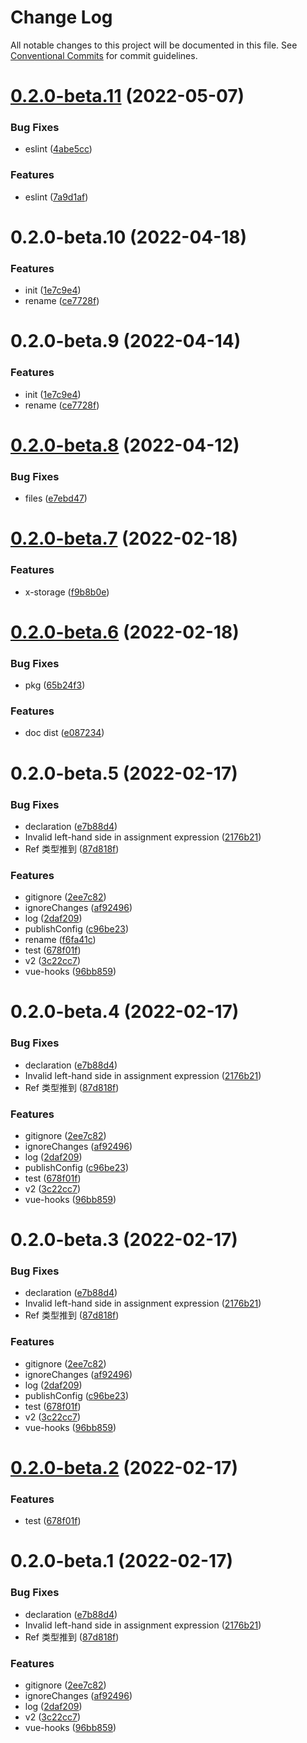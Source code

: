 # Change Log

All notable changes to this project will be documented in this file.
See [Conventional Commits](https://conventionalcommits.org) for commit guidelines.

# [0.2.0-beta.11](http://git.hcece.com:22122/fe-pkgs/hdec/compare/@awaited/vue-hooks@0.2.0-beta.10...@awaited/vue-hooks@0.2.0-beta.11) (2022-05-07)

### Bug Fixes

- eslint ([4abe5cc](http://git.hcece.com:22122/fe-pkgs/hdec/commits/4abe5cc9f4af072942e2be6109f8f67e504664e2))

### Features

- eslint ([7a9d1af](http://git.hcece.com:22122/fe-pkgs/hdec/commits/7a9d1af47acbcfa26042a583cf67440f823abadb))

# 0.2.0-beta.10 (2022-04-18)

### Features

- init ([1e7c9e4](http://10.215.171.199:220/fe-pkgs/hdec/commits/1e7c9e45cbcb66670963430b31c7be57ba5d2e05))
- rename ([ce7728f](http://10.215.171.199:220/fe-pkgs/hdec/commits/ce7728f3cf48b348b76344f7278eab6c1d78d894))

# 0.2.0-beta.9 (2022-04-14)

### Features

- init ([1e7c9e4](http://10.215.171.199:220/fe-pkgs/hdec/commits/1e7c9e45cbcb66670963430b31c7be57ba5d2e05))
- rename ([ce7728f](http://10.215.171.199:220/fe-pkgs/hdec/commits/ce7728f3cf48b348b76344f7278eab6c1d78d894))

# [0.2.0-beta.8](https://github.com/Venusjason/sprite-components/compare/@awaited/vue-hooks@0.2.0-beta.7...@awaited/vue-hooks@0.2.0-beta.8) (2022-04-12)

### Bug Fixes

- files ([e7ebd47](https://github.com/Venusjason/sprite-components/commit/e7ebd473d30fae6174af886b1008d600f7bd241a))

# [0.2.0-beta.7](https://github.com/Venusjason/sprite-components/compare/@awaited/vue-hooks@0.2.0-beta.6...@awaited/vue-hooks@0.2.0-beta.7) (2022-02-18)

### Features

- x-storage ([f9b8b0e](https://github.com/Venusjason/sprite-components/commit/f9b8b0e6f3483d6149018e7def013c5f9475d3da))

# [0.2.0-beta.6](https://github.com/Venusjason/sprite-components/compare/@awaited/vue-hooks@0.2.0-beta.5...@awaited/vue-hooks@0.2.0-beta.6) (2022-02-18)

### Bug Fixes

- pkg ([65b24f3](https://github.com/Venusjason/sprite-components/commit/65b24f3e9ad13efb3a748c4efee9468b524d2b39))

### Features

- doc dist ([e087234](https://github.com/Venusjason/sprite-components/commit/e087234ff5e535dc6a32fdc3a1166b344b8787c8))

# 0.2.0-beta.5 (2022-02-17)

### Bug Fixes

- declaration ([e7b88d4](https://github.com/Venusjason/sprite-components/commit/e7b88d47706d7f561bc004aec6d45623d5bbad1a))
- Invalid left-hand side in assignment expression ([2176b21](https://github.com/Venusjason/sprite-components/commit/2176b21b60f767a08a2363e93fe9b9dc2f171be3))
- Ref 类型推到 ([87d818f](https://github.com/Venusjason/sprite-components/commit/87d818f61c585f5273abdb367ddf3563b54987c9))

### Features

- gitignore ([2ee7c82](https://github.com/Venusjason/sprite-components/commit/2ee7c828f3110e1d547186c49530bb5b789fcbd7))
- ignoreChanges ([af92496](https://github.com/Venusjason/sprite-components/commit/af92496a917a4c17d3c6d3d7614b0558ed8c4ee2))
- log ([2daf209](https://github.com/Venusjason/sprite-components/commit/2daf20929bc81c79793777c271ba4847539d45ae))
- publishConfig ([c96be23](https://github.com/Venusjason/sprite-components/commit/c96be235dfaa4ba5faf01115b98626de0500c8c0))
- rename ([f6fa41c](https://github.com/Venusjason/sprite-components/commit/f6fa41ceca9713caebe71265ba6565ef7f8da424))
- test ([678f01f](https://github.com/Venusjason/sprite-components/commit/678f01f3bb0f3ee2347caca7e7eb680aa388dc0a))
- v2 ([3c22cc7](https://github.com/Venusjason/sprite-components/commit/3c22cc7eb31a7e26321a9bbe0892a9c2dfb707bb))
- vue-hooks ([96bb859](https://github.com/Venusjason/sprite-components/commit/96bb859b2beaeae1d44e701971881d72af764c30))

# 0.2.0-beta.4 (2022-02-17)

### Bug Fixes

- declaration ([e7b88d4](https://github.com/Venusjason/sprite-components/commit/e7b88d47706d7f561bc004aec6d45623d5bbad1a))
- Invalid left-hand side in assignment expression ([2176b21](https://github.com/Venusjason/sprite-components/commit/2176b21b60f767a08a2363e93fe9b9dc2f171be3))
- Ref 类型推到 ([87d818f](https://github.com/Venusjason/sprite-components/commit/87d818f61c585f5273abdb367ddf3563b54987c9))

### Features

- gitignore ([2ee7c82](https://github.com/Venusjason/sprite-components/commit/2ee7c828f3110e1d547186c49530bb5b789fcbd7))
- ignoreChanges ([af92496](https://github.com/Venusjason/sprite-components/commit/af92496a917a4c17d3c6d3d7614b0558ed8c4ee2))
- log ([2daf209](https://github.com/Venusjason/sprite-components/commit/2daf20929bc81c79793777c271ba4847539d45ae))
- publishConfig ([c96be23](https://github.com/Venusjason/sprite-components/commit/c96be235dfaa4ba5faf01115b98626de0500c8c0))
- test ([678f01f](https://github.com/Venusjason/sprite-components/commit/678f01f3bb0f3ee2347caca7e7eb680aa388dc0a))
- v2 ([3c22cc7](https://github.com/Venusjason/sprite-components/commit/3c22cc7eb31a7e26321a9bbe0892a9c2dfb707bb))
- vue-hooks ([96bb859](https://github.com/Venusjason/sprite-components/commit/96bb859b2beaeae1d44e701971881d72af764c30))

# 0.2.0-beta.3 (2022-02-17)

### Bug Fixes

- declaration ([e7b88d4](https://github.com/Venusjason/sprite-components/commit/e7b88d47706d7f561bc004aec6d45623d5bbad1a))
- Invalid left-hand side in assignment expression ([2176b21](https://github.com/Venusjason/sprite-components/commit/2176b21b60f767a08a2363e93fe9b9dc2f171be3))
- Ref 类型推到 ([87d818f](https://github.com/Venusjason/sprite-components/commit/87d818f61c585f5273abdb367ddf3563b54987c9))

### Features

- gitignore ([2ee7c82](https://github.com/Venusjason/sprite-components/commit/2ee7c828f3110e1d547186c49530bb5b789fcbd7))
- ignoreChanges ([af92496](https://github.com/Venusjason/sprite-components/commit/af92496a917a4c17d3c6d3d7614b0558ed8c4ee2))
- log ([2daf209](https://github.com/Venusjason/sprite-components/commit/2daf20929bc81c79793777c271ba4847539d45ae))
- publishConfig ([c96be23](https://github.com/Venusjason/sprite-components/commit/c96be235dfaa4ba5faf01115b98626de0500c8c0))
- test ([678f01f](https://github.com/Venusjason/sprite-components/commit/678f01f3bb0f3ee2347caca7e7eb680aa388dc0a))
- v2 ([3c22cc7](https://github.com/Venusjason/sprite-components/commit/3c22cc7eb31a7e26321a9bbe0892a9c2dfb707bb))
- vue-hooks ([96bb859](https://github.com/Venusjason/sprite-components/commit/96bb859b2beaeae1d44e701971881d72af764c30))

# [0.2.0-beta.2](https://github.com/Venusjason/sprite-components/compare/@sprite/vue-hooks@0.2.0-beta.1...@sprite/vue-hooks@0.2.0-beta.2) (2022-02-17)

### Features

- test ([678f01f](https://github.com/Venusjason/sprite-components/commit/678f01f3bb0f3ee2347caca7e7eb680aa388dc0a))

# 0.2.0-beta.1 (2022-02-17)

### Bug Fixes

- declaration ([e7b88d4](https://github.com/Venusjason/sprite-components/commit/e7b88d47706d7f561bc004aec6d45623d5bbad1a))
- Invalid left-hand side in assignment expression ([2176b21](https://github.com/Venusjason/sprite-components/commit/2176b21b60f767a08a2363e93fe9b9dc2f171be3))
- Ref 类型推到 ([87d818f](https://github.com/Venusjason/sprite-components/commit/87d818f61c585f5273abdb367ddf3563b54987c9))

### Features

- gitignore ([2ee7c82](https://github.com/Venusjason/sprite-components/commit/2ee7c828f3110e1d547186c49530bb5b789fcbd7))
- ignoreChanges ([af92496](https://github.com/Venusjason/sprite-components/commit/af92496a917a4c17d3c6d3d7614b0558ed8c4ee2))
- log ([2daf209](https://github.com/Venusjason/sprite-components/commit/2daf20929bc81c79793777c271ba4847539d45ae))
- v2 ([3c22cc7](https://github.com/Venusjason/sprite-components/commit/3c22cc7eb31a7e26321a9bbe0892a9c2dfb707bb))
- vue-hooks ([96bb859](https://github.com/Venusjason/sprite-components/commit/96bb859b2beaeae1d44e701971881d72af764c30))
